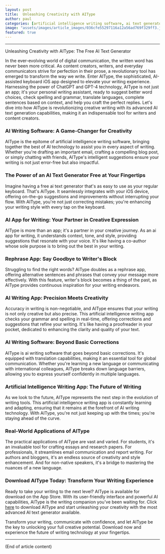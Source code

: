 ```yaml
---
layout: post
title:  Unleashing Creativity with AIType
author: paul
categories: [artificial intelligence writing software, ai text generator free, ai app for writing, ai writing software, rephrase app, artificial intelligence writing app, ai writing app]
image: "assets/images/article_images/036cfe55297116a12a56ad769f329ff3.jpg"
featured: true
---
```


---

Unleashing Creativity with AIType: The Free AI Text Generator

In the ever-evolving world of digital communication, the written word has never been more critical. As content creators, writers, and everyday communicators strive for perfection in their prose, a revolutionary tool has emerged to transform the way we write. Enter AIType, the sophisticated, AI-assisted keyboard iOS app designed to elevate your writing experience. Harnessing the power of ChatGPT and GPT-4 technology, AIType is not just an app; it's your personal writing assistant, ready to suggest better word choices, check spelling and grammar, translate languages, complete sentences based on context, and help you craft the perfect replies. Let's dive into how AIType is revolutionizing creative writing with its advanced AI text generation capabilities, making it an indispensable tool for writers and content creators.

### AI Writing Software: A Game-Changer for Creativity

AIType is the epitome of artificial intelligence writing software, bringing together the best of AI technology to assist you in every aspect of writing. Whether you're drafting an important email, crafting a compelling blog post, or simply chatting with friends, AIType's intelligent suggestions ensure your writing is not just error-free but also impactful.

### The Power of an AI Text Generator Free at Your Fingertips

Imagine having a free ai text generator that's as easy to use as your regular keyboard. That's AIType. It seamlessly integrates with your iOS device, offering on-the-go suggestions and improvements without interrupting your flow. With AIType, you're not just correcting mistakes; you're enhancing your writing style with every tap on the keyboard.

### AI App for Writing: Your Partner in Creative Expression

AIType is more than an app; it's a partner in your creative journey. As an ai app for writing, it understands context, tone, and style, providing suggestions that resonate with your voice. It's like having a co-author whose sole purpose is to bring out the best in your writing.

### Rephrase App: Say Goodbye to Writer's Block

Struggling to find the right words? AIType doubles as a rephrase app, offering alternative sentences and phrases that convey your message more effectively. With this feature, writer's block becomes a thing of the past, as AIType provides continuous inspiration for your writing endeavors.

### AI Writing App: Precision Meets Creativity

Accuracy in writing is non-negotiable, and AIType ensures that your writing is not only creative but also precise. This artificial intelligence writing app checks your grammar and spelling in real-time, offering corrections and suggestions that refine your writing. It's like having a proofreader in your pocket, dedicated to enhancing the clarity and quality of your text.

### AI Writing Software: Beyond Basic Corrections

AIType is ai writing software that goes beyond basic corrections. It's equipped with translation capabilities, making it an essential tool for global communication. Whether you're learning a new language or communicating with international colleagues, AIType breaks down language barriers, allowing you to express yourself confidently in multiple languages.

### Artificial Intelligence Writing App: The Future of Writing

As we look to the future, AIType represents the next step in the evolution of writing tools. This artificial intelligence writing app is constantly learning and adapting, ensuring that it remains at the forefront of AI writing technology. With AIType, you're not just keeping up with the times; you're staying ahead of the curve.

### Real-World Applications of AIType

The practical applications of AIType are vast and varied. For students, it's an invaluable tool for crafting essays and research papers. For professionals, it streamlines email communication and report writing. For authors and bloggers, it's an endless source of creativity and style enhancement. And for non-native speakers, it's a bridge to mastering the nuances of a new language.

### Download AIType Today: Transform Your Writing Experience

Ready to take your writing to the next level? AIType is available for download on the App Store. With its user-friendly interface and powerful AI capabilities, AIType is the writing companion you've been waiting for. Click [here](https://apps.apple.com/us/app/aitype-grammar-check-keyboard/id6469163944) to download AIType and start unleashing your creativity with the most advanced AI text generator available.

Transform your writing, communicate with confidence, and let AIType be the key to unlocking your full creative potential. Download now and experience the future of writing technology at your fingertips.

---

(End of article content)